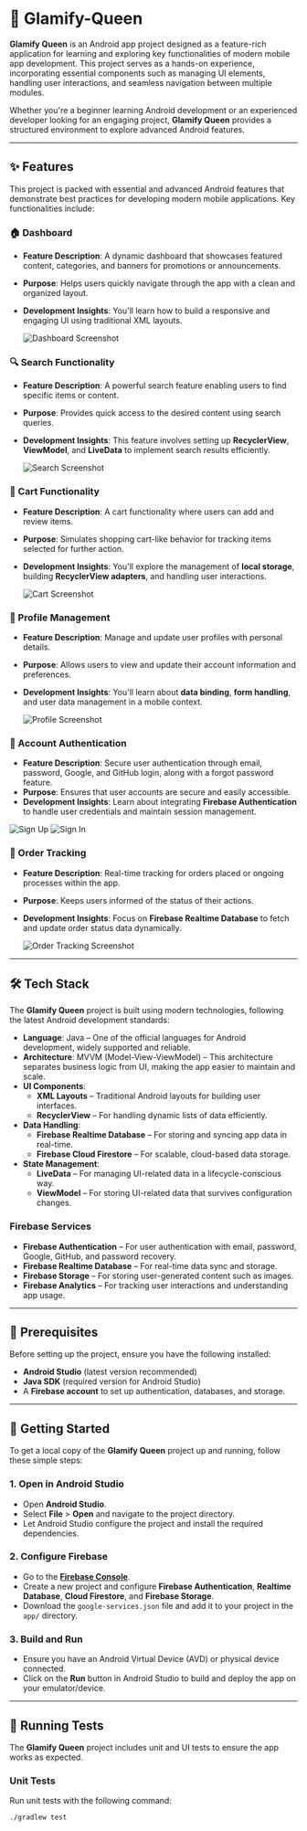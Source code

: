 # 👑 Glamify-Queen

**Glamify Queen** is an Android app project designed as a feature-rich application for learning and exploring key functionalities of modern mobile app development. This project serves as a hands-on experience, incorporating essential components such as managing UI elements, handling user interactions, and seamless navigation between multiple modules.

Whether you're a beginner learning Android development or an experienced developer looking for an engaging project, **Glamify Queen** provides a structured environment to explore advanced Android features.

---

## ✨ Features

This project is packed with essential and advanced Android features that demonstrate best practices for developing modern mobile applications. Key functionalities include:

### 🏠 Dashboard
- **Feature Description**: A dynamic dashboard that showcases featured content, categories, and banners for promotions or announcements.
- **Purpose**: Helps users quickly navigate through the app with a clean and organized layout.
- **Development Insights**: You'll learn how to build a responsive and engaging UI using traditional XML layouts.

  ![Dashboard Screenshot](path/to/dashboard_screenshot.png)

### 🔍 Search Functionality
- **Feature Description**: A powerful search feature enabling users to find specific items or content.
- **Purpose**: Provides quick access to the desired content using search queries.
- **Development Insights**: This feature involves setting up **RecyclerView**, **ViewModel**, and **LiveData** to implement search results efficiently.

  ![Search Screenshot](path/to/search_screenshot.png)

### 🛒 Cart Functionality
- **Feature Description**: A cart functionality where users can add and review items.
- **Purpose**: Simulates shopping cart-like behavior for tracking items selected for further action.
- **Development Insights**: You'll explore the management of **local storage**, building **RecyclerView adapters**, and handling user interactions.

  ![Cart Screenshot](path/to/cart_screenshot.png)

### 👤 Profile Management
- **Feature Description**: Manage and update user profiles with personal details.
- **Purpose**: Allows users to view and update their account information and preferences.
- **Development Insights**: You'll learn about **data binding**, **form handling**, and user data management in a mobile context.

  ![Profile Screenshot](path/to/profile_screenshot.png)

### 🔐 Account Authentication
- **Feature Description**: Secure user authentication through email, password, Google, and GitHub login, along with a forgot password feature.
- **Purpose**: Ensures that user accounts are secure and easily accessible.
- **Development Insights**: Learn about integrating **Firebase Authentication** to handle user credentials and maintain session management.

![Sign Up](https://github.com/user-attachments/assets/ba5a1947-5c52-4fc7-a6b6-81897685e9d9)
![Sign In](https://github.com/user-attachments/assets/fe3c6c26-729b-47f5-95f3-482b40c37b6f)

### 🚚 Order Tracking
- **Feature Description**: Real-time tracking for orders placed or ongoing processes within the app.
- **Purpose**: Keeps users informed of the status of their actions.
- **Development Insights**: Focus on **Firebase Realtime Database** to fetch and update order status data dynamically.

  ![Order Tracking Screenshot](path/to/order_tracking_screenshot.png)

---

## 🛠 Tech Stack

The **Glamify Queen** project is built using modern technologies, following the latest Android development standards:

- **Language**: Java – One of the official languages for Android development, widely supported and reliable.
- **Architecture**: MVVM (Model-View-ViewModel) – This architecture separates business logic from UI, making the app easier to maintain and scale.
- **UI Components**: 
  - **XML Layouts** – Traditional Android layouts for building user interfaces.
  - **RecyclerView** – For handling dynamic lists of data efficiently.
- **Data Handling**: 
  - **Firebase Realtime Database** – For storing and syncing app data in real-time.
  - **Firebase Cloud Firestore** – For scalable, cloud-based data storage.
- **State Management**: 
  - **LiveData** – For managing UI-related data in a lifecycle-conscious way.
  - **ViewModel** – For storing UI-related data that survives configuration changes.

### Firebase Services

- **Firebase Authentication** – For user authentication with email, password, Google, GitHub, and password recovery.
- **Firebase Realtime Database** – For real-time data sync and storage.
- **Firebase Storage** – For storing user-generated content such as images.
- **Firebase Analytics** – For tracking user interactions and understanding app usage.

---

## 📝 Prerequisites

Before setting up the project, ensure you have the following installed:

- **Android Studio** (latest version recommended)
- **Java SDK** (required version for Android Studio)
- A **Firebase account** to set up authentication, databases, and storage.

---

## 🚀 Getting Started

To get a local copy of the **Glamify Queen** project up and running, follow these simple steps:

### 1. Open in Android Studio
- Open **Android Studio**.
- Select **File** > **Open** and navigate to the project directory.
- Let Android Studio configure the project and install the required dependencies.

### 2. Configure Firebase
- Go to the **[Firebase Console](https://firebase.google.com/)**.
- Create a new project and configure **Firebase Authentication**, **Realtime Database**, **Cloud Firestore**, and **Firebase Storage**.
- Download the `google-services.json` file and add it to your project in the `app/` directory.

### 3. Build and Run
- Ensure you have an Android Virtual Device (AVD) or physical device connected.
- Click on the **Run** button in Android Studio to build and deploy the app on your emulator/device.

---

## 🧪 Running Tests

The **Glamify Queen** project includes unit and UI tests to ensure the app works as expected.

### Unit Tests
Run unit tests with the following command:

```bash
./gradlew test
